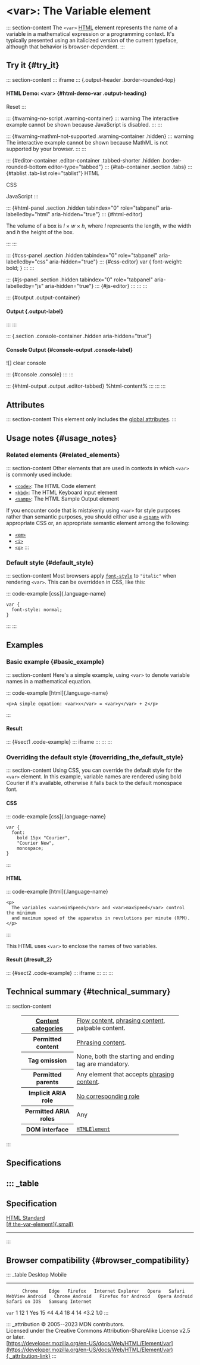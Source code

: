 

# \<var\>: The Variable element



::: section-content
The `<var>` [HTML](../index) element represents the name of a variable
in a mathematical expression or a programming context. It\'s typically
presented using an italicized version of the current typeface, although
that behavior is browser-dependent.
:::

## Try it {#try_it}

::: section-content
::: iframe
::: {.output-header .border-rounded-top}
#### HTML Demo: \<var\> {#html-demo-var .output-heading}

Reset
:::

::: {#warning-no-script .warning-container}
::: warning
The interactive example cannot be shown because JavaScript is disabled.
:::
:::

::: {#warning-mathml-not-supported .warning-container .hidden}
::: warning
The interactive example cannot be shown because MathML is not supported
by your browser.
:::
:::

::: {#editor-container .editor-container .tabbed-shorter .hidden .border-rounded-bottom editor-type="tabbed"}
::: {#tab-container .section .tabs}
::: {#tablist .tab-list role="tablist"}
HTML

CSS

JavaScript
:::

::: {#html-panel .section .hidden tabindex="0" role="tabpanel" aria-labelledby="html" aria-hidden="true"}
::: {#html-editor}
    <p>
      The volume of a box is <var>l</var> × <var>w</var> × <var>h</var>, where <var>l</var> represents the length,
      <var>w</var> the width and <var>h</var> the height of the box.
    </p>
:::
:::

::: {#css-panel .section .hidden tabindex="0" role="tabpanel" aria-labelledby="css" aria-hidden="true"}
::: {#css-editor}
    var {
      font-weight: bold;
    }
:::
:::

::: {#js-panel .section .hidden tabindex="0" role="tabpanel" aria-labelledby="js" aria-hidden="true"}
::: {#js-editor}
:::
:::
:::

::: {#output .output-container}
#### Output {.output-label}
:::
:::

::: {.section .console-container .hidden aria-hidden="true"}
#### Console Output {#console-output .console-label}

![]
clear console

::: {#console .console}
:::
:::

::: {#html-output .output .editor-tabbed}
%html-content%
:::
:::
:::

## Attributes

::: section-content
This element only includes the [global
attributes](../global_attributes).
:::

## Usage notes {#usage_notes}

### Related elements {#related_elements}

::: section-content
Other elements that are used in contexts in which `<var>` is commonly
used include:

-   [`<code>`](code): The HTML Code element
-   [`<kbd>`](kbd): The HTML Keyboard input element
-   [`<samp>`](samp): The HTML Sample Output element

If you encounter code that is mistakenly using `<var>` for style
purposes rather than semantic purposes, you should either use a
[`<span>`](span) with appropriate CSS or, an appropriate semantic
element among the following:

-   [`<em>`](em)
-   [`<i>`](i)
-   [`<q>`](q)
:::

### Default style {#default_style}

::: section-content
Most browsers apply
[`font-style`](https://developer.mozilla.org/en-US/docs/Web/CSS/font-style)
to `"italic"` when rendering `<var>`. This can be overridden in CSS,
like this:

::: code-example
[css]{.language-name}

``` {signature="ooDCnAfPzSn74y40bqmjyc49gE3Ng9SrzwFS01bQorU=" data-language="css"}
var {
  font-style: normal;
}
```
:::
:::

## Examples

### Basic example {#basic_example}

::: section-content
Here\'s a simple example, using `<var>` to denote variable names in a
mathematical equation.

::: code-example
[html]{.language-name}

``` {signature="SPY8TiR6LQslieJgDUA+lAn/aZlX4aH+zNwIAY20Nic=" data-language="html"}
<p>A simple equation: <var>x</var> = <var>y</var> + 2</p>
```
:::

#### Result

::: {#sect1 .code-example}
::: iframe
:::
:::
:::

### Overriding the default style {#overriding_the_default_style}

::: section-content
Using CSS, you can override the default style for the `<var>` element.
In this example, variable names are rendered using bold Courier if it\'s
available, otherwise it falls back to the default monospace font.

#### CSS

::: code-example
[css]{.language-name}

``` {signature="eMzwureY2MmO3vFSVx7d6aZJFB1YB0AdLWORvivgdd8=" data-language="css"}
var {
  font:
    bold 15px "Courier",
    "Courier New",
    monospace;
}
```
:::

#### HTML

::: code-example
[html]{.language-name}

``` {signature="RedQ7E9Z7ECjbf9ggcbiAUSJKZSFMtKTwq+CdNFjSAs=" data-language="html"}
<p>
  The variables <var>minSpeed</var> and <var>maxSpeed</var> control the minimum
  and maximum speed of the apparatus in revolutions per minute (RPM).
</p>
```
:::

This HTML uses `<var>` to enclose the names of two variables.

#### Result {#result_2}

::: {#sect2 .code-example}
::: iframe
:::
:::
:::

## Technical summary {#technical_summary}

::: section-content
<figure class="table-container">
<div class="_table">
<table class="properties">
<tbody>
<tr class="odd">
<th scope="row"><a href="../content_categories">Content
categories</a></th>
<td><a href="../content_categories#flow_content">Flow content</a>, <a
href="../content_categories#phrasing_content">phrasing content</a>,
palpable content.</td>
</tr>
<tr class="even">
<th scope="row">Permitted content</th>
<td><a href="../content_categories#phrasing_content">Phrasing
content</a>.</td>
</tr>
<tr class="odd">
<th scope="row">Tag omission</th>
<td>None, both the starting and ending tag are mandatory.</td>
</tr>
<tr class="even">
<th scope="row">Permitted parents</th>
<td>Any element that accepts <a
href="../content_categories#phrasing_content">phrasing content</a>.</td>
</tr>
<tr class="odd">
<th scope="row">Implicit ARIA role</th>
<td><a href="https://www.w3.org/TR/html-aria/#dfn-no-corresponding-role"
target="_blank">No corresponding role</a></td>
</tr>
<tr class="even">
<th scope="row">Permitted ARIA roles</th>
<td>Any</td>
</tr>
<tr class="odd">
<th scope="row">DOM interface</th>
<td><a
href="https://developer.mozilla.org/en-US/docs/Web/API/HTMLElement"><code>HTMLElement</code></a></td>
</tr>
</tbody>
</table>

</figure>
:::

## Specifications

::: _table
  -------------------------------------------------------------------------------------------------------------
  Specification
  -------------------------------------------------------------------------------------------------------------
  [HTML Standard\
  [\#
  the-var-element]{.small}](https://html.spec.whatwg.org/multipage/text-level-semantics.html#the-var-element)

  -------------------------------------------------------------------------------------------------------------
:::

## Browser compatibility {#browser_compatibility}

::: _table
          Desktop                                                         Mobile                                                                                   
  ------- --------- ------ --------- ------------------- ------- -------- ----------------- ---------------- --------------------- --------------- --------------- ------------------
          Chrome    Edge   Firefox   Internet Explorer   Opera   Safari   WebView Android   Chrome Android   Firefox for Android   Opera Android   Safari on IOS   Samsung Internet
  `var`   1         12     1         Yes                 15      ≤4       4.4               18               4                     14              ≤3.2            1.0
:::

::: _attribution
© 2005--2023 MDN contributors.\
Licensed under the Creative Commons Attribution-ShareAlike License v2.5
or later.\
[https://developer.mozilla.org/en-US/docs/Web/HTML/Element/var](https://developer.mozilla.org/en-US/docs/Web/HTML/Element/var){._attribution-link}
:::
